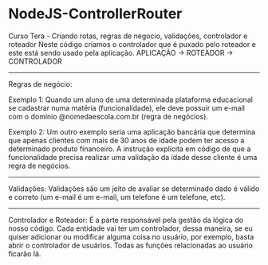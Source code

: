 # NodeJS-ControllerRouter
 Curso Tera - Criando rotas, regras de negocio, validações, controlador e roteador
 Neste código criamos o controlador que é puxado pelo roteador e este está sendo usado pela aplicação.
 APLICAÇÃO -> ROTEADOR -> CONTROLADOR

_____

Regras de negócio:

Exemplo 1:
Quando um aluno de uma determinada plataforma educacional se cadastrar numa matéria (funcionalidade), ele deve possuir um e-mail com o domínio @nomedaescola.com.br (regra de negócios).

Exemplo 2:
Um outro exemplo seria uma aplicação bancária que determina que apenas clientes com mais de 30 anos de idade podem ter acesso a determinado produto financeiro. A instrução explícita em código de que a funcionalidade precisa realizar uma validação da idade desse cliente é uma regra de negócios.
_____

Validações:
Validações são um jeito de avaliar se determinado dado é válido e correto (um e-mail é um e-mail, um telefone é um telefone, etc).
_____

Controlador e Roteador:
É a parte responsável pela gestão da lógica do nosso código. Cada entidade vai ter um controlador, dessa maneira, se eu quiser adicionar ou modificar alguma coisa no usuário, por exemplo, basta abrir o controlador de usuários. Todas as funções relacionadas ao usuário ficarão lá.